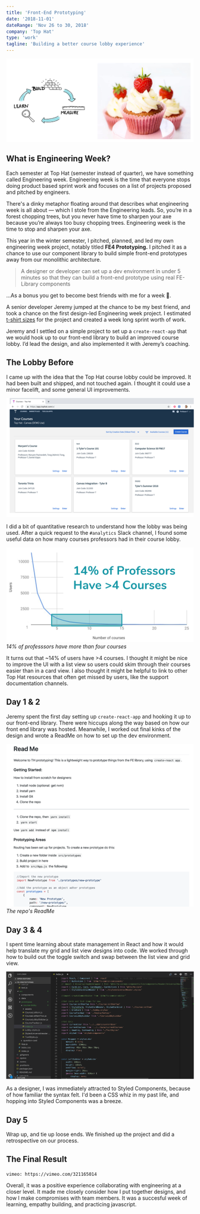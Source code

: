 ```yaml
---
title: 'Front-End Prototyping'
date: '2018-11-01'
dateRange: 'Nov 26 to 30, 2018'
company: 'Top Hat'
type: 'work'
tagline: 'Building a better course lobby experience'
---
```


![Eng Week Intro](images/intro.jpg)

## What is Engineering Week?

Each semester at Top Hat (semester instead of quarter), we have something called Engineering week. Engineering week is the time that everyone stops doing product based sprint work and focuses on a list of projects proposed and pitched by engineers.

There's a dinky metaphor floating around that describes what engineering week is all about — which I stole from the Engineering leads. So, you’re in a forest chopping trees, but you never have time to sharpen your axe because you’re always too busy chopping trees. Engineering week is the time to stop and sharpen your axe.

This year in the winter semester, I pitched, planned, and led my own engineering week project, notably titled **FE4 Prototyping.** I pitched it as a chance to use our component library to build simple front-end prototypes away from our monolithic architecture.

> A designer or developer can set up a dev environment in under 5 minutes so that they can build a front-end prototype using real FE-Library components

...As a bonus you get to become best friends with me for a week 👬.

A senior developer Jeremy jumped at the chance to be my best friend, and took a chance on the first design-led Engineering week project. I estimated [t-shirt sizes](https://medium.com/radius-engineering/project-estimation-through-t-shirt-size-ea496c631428) for the project and created a week long sprint worth of work.

Jeremy and I settled on a simple project to set up a `create-react-app` that we would hook up to our front-end library to build an improved course lobby. I’d lead the design, and also implemented it with Jeremy’s coaching.

## The Lobby Before

I came up with the idea that the Top Hat course lobby could be improved. It had been built and shipped, and not touched again. I thought it could use a minor facelift, and some general UI improvements.

![Existing Course Lobby](images/current-lobby.png)

I did a bit of quantitative research to understand how the lobby was being used. After a quick request to the `#analytics` Slack channel, I found some useful data on how many courses professors had in their course lobby.

![Data](images/data.png)
_14% of professsors have more than four courses_

It turns out that ~14% of users have >4 courses. I thought it might be nice to improve the UI with a list view so users could skim through their courses easier than in a card view. I also thought it might be helpful to link to other Top Hat resources that often get missed by users, like the support documentation channels. 

## Day 1 & 2

Jeremy spent the first day setting up `create-react-app` and hooking it up to our front-end library. There were hiccups along the way based on how our front end library was hosted. Meanwhile, I worked out final kinks of the design and wrote a ReadMe on how to set up the dev environment.

![Data](images/readme.png)
_The repo's ReadMe_

## Day 3 & 4

I spent time learning about state management in React and how it would help translate my grid and list view designs into code. We worked through how to build out the toggle switch and swap between the list view and grid view.

![Styled Components](images/styled-components.png)

As a designer, I was immediately attracted to Styled Components, because of how familiar the syntax felt. I'd been a CSS whiz in my past life, and hopping into Styled Components was a breeze.

## Day 5

Wrap up, and tie up loose ends. We finished up the project and did a retrospective on our process.

## The Final Result

`vimeo: https://vimeo.com/321165014`

Overall, it was a positive experience collaborating with engineering at a closer level. It made me closely consider how I put together designs, and how I make compromises with team members. It was a succesful week of learning, empathy building, and practicing javascript.
